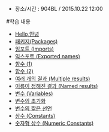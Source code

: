 * 장소/시간 : 904BL / 2015.10.22 12:00

#학습 내용
* [Hello,안녕](http://go-tour-kr.appspot.com/#1)
* [패키지(Packages)](http://go-tour-kr.appspot.com/#4)
* [임포트 (Imports)](http://go-tour-kr.appspot.com/#5)
* [익스포트 (Exported names)](http://go-tour-kr.appspot.com/#6)
* [함수 (1)](http://go-tour-kr.appspot.com/#7)
* [함수 (2)](http://go-tour-kr.appspot.com/#8)
* [여러 개의 결과 (Multiple results)](http://go-tour-kr.appspot.com/#9)
* [이름이 정해진 결과 (Named results)](http://go-tour-kr.appspot.com/#10)
* [변수 (Variables)](http://go-tour-kr.appspot.com/#11)
* [변수의 초기화](http://go-tour-kr.appspot.com/#12)
* [변수의 짧은 선언](http://go-tour-kr.appspot.com/#13)
* [상수 (Constants)](http://go-tour-kr.appspot.com/#14)
* [숫자형 상수 (Numeric Constants)](http://go-tour-kr.appspot.com/#15)
